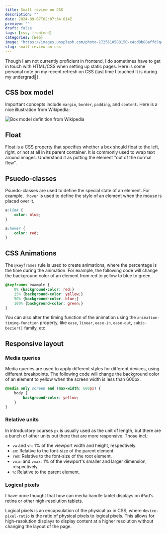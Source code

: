 ```yaml
---
title: Small review on CSS
description: ""
date: 2024-09-07T02:07:34.014Z
preview: ""
draft: false
tags: [css, frontend]
categories: [Web]
image: "https://images.unsplash.com/photo-1725610588150-c4cd8b88affd?q=80&w=2574&auto=format&fit=crop&ixlib=rb-4.0.3&ixid=M3wxMjA3fDB8MHxwaG90by1wYWdlfHx8fGVufDB8fHx8fA%3D%3D"
slug: small-review-on-css
---
```

Though I am not currently proficient in frontend, I do sometimes have to get in touch with HTML/CSS when setting up static pages. Here is some personal note on my recent refresh on CSS (last time I touched it is during my undergrad🫠).

## CSS box model
Important concepts include `margin`, `border`, `padding`, and `content`. Here is a nice illustration from Wikipedia:

![Box model definition from Wikipedia](https://upload.wikimedia.org/wikipedia/commons/7/7a/Boxmodell-detail.png)

## Float
Float is a CSS property that specifies whether a box should float to the left, right, or not at all in its parent container. It is commonly used to wrap text around images. Understand it as putting the element "out of the normal flow".

## Psuedo-classes
Psuedo-classes are used to define the special state of an element. For example, `:hover` is used to define the style of an element when the mouse is placed over it.
```css
a:link {
    color: blue;
}

a:hover {
    color: red;
}
```

## CSS Animations
The `@keyframes` rule is used to create animations, where the percentage is the time during the animation. For example, the following code will change the background color of an element from red to yellow to blue to green.
```css
@keyframes example {
    0% {background-color: red;}
    25% {background-color: yellow;}
    50% {background-color: blue;}
    100% {background-color: green;}
}
```

You can also alter the timing function of the animation using the `animation-timing-function` property, like `ease`, `linear`, `ease-in`, `ease-out`, `cubic-bezier()` family, etc.

## Responsive layout
### Media queries
Media queries are used to apply different styles for different devices, using different breakpoints. The following code will change the background color of an element to yellow when the screen width is less than 600px.
```css
@media only screen and (max-width: 600px) {
    body {
        background-color: yellow;
    }
}
```

### Relative units
In introductory courses `px` is usually used as the unit of length, but there are a bunch of other units out there that are more responsive. Those incl.:
- `vw` and `vh`: 1% of the viewport width and height, respectively.
- `em`: Relative to the font-size of the parent element.
- `rem`: Relative to the font-size of the root element.
- `vmin` and `vmax`: 1% of the viewport's smaller and larger dimension, respectively.
- `%`: Relative to the parent element.

### Logical pixels
I have once thought that how can media handle tablet displays on iPad's retina or other high-resolution tablets. 

Logical pixels is an encapsulation of the physical px in CSS, where `device-pixel-ratio` is the ratio of physical pixels to logical pixels. This allows for high-resolution displays to display content at a higher resolution without changing the layout of the page.